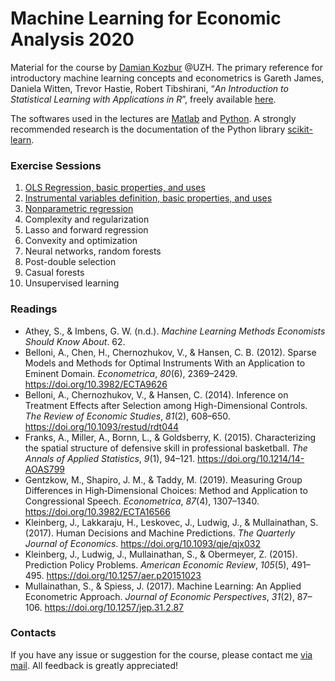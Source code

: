 # Machine Learning for Economic Analysis 2020

Material for the course by [Damian Kozbur](https://www.econ.uzh.ch/en/people/faculty/kozbur.html) @UZH. The primary reference for introductory machine learning concepts and econometrics is Gareth James, Daniela Witten, Trevor Hastie, Robert Tibshirani, “*An Introduction to Statistical Learning with Applications in R*”, freely available [here](https://faculty.marshall.usc.edu/gareth-james/ISL/ISLR%20Seventh%20Printing.pdf).

The softwares used in the lectures are [Matlab](https://www.mathworks.com/products/matlab.html) and [Python](https://www.python.org/downloads/). A strongly recommended research is the documentation of the Python library [scikit-learn](https://scikit-learn.org/).



### Exercise Sessions

1. [OLS Regression, basic properties, and uses](https://nbviewer.jupyter.org/github/matteocourthoud/Machine-Learning-for-Economic-Analysis-2020/blob/master/1_regression.ipynb)
2. [Instrumental variables definition, basic properties, and uses](https://nbviewer.jupyter.org/github/matteocourthoud/Machine-Learning-for-Economic-Analysis-2020/blob/master/2_iv.ipynb)
3. [Nonparametric regression](https://nbviewer.jupyter.org/github/matteocourthoud/Machine-Learning-for-Economic-Analysis-2020/blob/master/3_nonparametric.ipynb)
4. Complexity and regularization
5. Lasso and forward regression
6. Convexity and optimization
7. Neural networks, random forests
8. Post-double selection
9. Casual forests
10. Unsupervised learning



### Readings

- Athey, S., & Imbens, G. W. (n.d.). *Machine Learning Methods Economists Should Know About*. 62.
- Belloni, A., Chen, H., Chernozhukov, V., & Hansen, C. B. (2012). Sparse Models and Methods for Optimal Instruments With an Application to Eminent Domain. *Econometrica*, *80*(6), 2369–2429. https://doi.org/10.3982/ECTA9626
- Belloni, A., Chernozhukov, V., & Hansen, C. (2014). Inference on Treatment Effects after Selection among High-Dimensional Controls. *The Review of Economic Studies*, *81*(2), 608–650. https://doi.org/10.1093/restud/rdt044
- Franks, A., Miller, A., Bornn, L., & Goldsberry, K. (2015). Characterizing the spatial structure of defensive skill in professional basketball. *The Annals of Applied Statistics*, *9*(1), 94–121. https://doi.org/10.1214/14-AOAS799
- Gentzkow, M., Shapiro, J. M., & Taddy, M. (2019). Measuring Group Differences in High‐Dimensional Choices: Method and Application to Congressional Speech. *Econometrica*, *87*(4), 1307–1340. https://doi.org/10.3982/ECTA16566
- Kleinberg, J., Lakkaraju, H., Leskovec, J., Ludwig, J., & Mullainathan, S. (2017). Human Decisions and Machine Predictions. *The Quarterly Journal of Economics*. https://doi.org/10.1093/qje/qjx032
- Kleinberg, J., Ludwig, J., Mullainathan, S., & Obermeyer, Z. (2015). Prediction Policy Problems. *American Economic Review*, *105*(5), 491–495. https://doi.org/10.1257/aer.p20151023
- Mullainathan, S., & Spiess, J. (2017). Machine Learning: An Applied Econometric Approach. *Journal of Economic Perspectives*, *31*(2), 87–106. https://doi.org/10.1257/jep.31.2.87



### Contacts

If you have any issue or suggestion for the course, please contact me [via mail](mailto:matteo.courthoud@uzh.ch). All feedback is greatly appreciated!